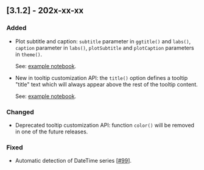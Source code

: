## [3.1.2] - 202x-xx-xx

### Added

- Plot subtitle and caption:
  `subtitle` parameter in `ggtitle()` and `labs()`,
  `caption` parameter in `labs()`,
  `plotSubtitle` and `plotCaption` parameters in `theme()`.
    
    See: [example notebook](https://nbviewer.jupyter.org/github/JetBrains/lets-plot-kotlin/blob/master/docs/examples/jupyter-notebooks-dev/title_subtitle_caption.ipynb).

- New in tooltip customization API: the `title()` option defines a tooltip "title" text which will always appear above the rest of the tooltip content.

    See: [example notebook](https://nbviewer.jupyter.org/github/JetBrains/lets-plot-kotlin/blob/master/docs/examples/jupyter-notebooks-dev/tooltip_title.ipynb).

### Changed
             
- Deprecated tooltip customization API: function `color()` will be removed in one of the future releases. 

### Fixed

- Automatic detection of DateTime series [[#99](https://github.com/JetBrains/lets-plot-kotlin/issues/99)].